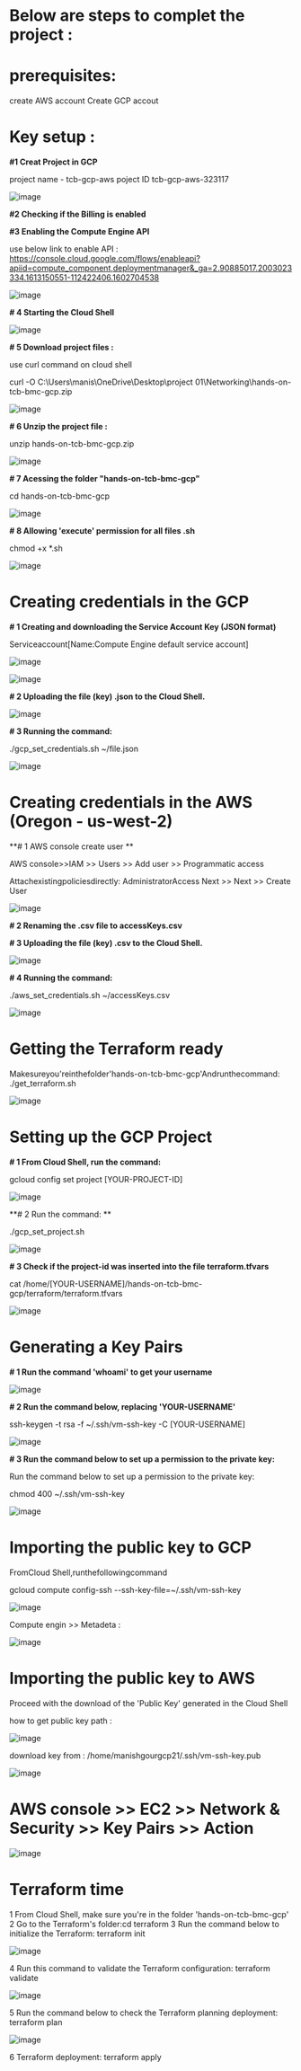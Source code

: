 # Below are steps to complet the project : 

# prerequisites: 
create AWS account
Create GCP accout

# Key setup :


**#1 Creat Project in GCP**

project name - tcb-gcp-aws
poject ID tcb-gcp-aws-323117

![image](https://user-images.githubusercontent.com/88970736/129603074-57864c06-c028-4f31-8b5b-769166dc0f85.png)

**#2 Checking if the Billing is enabled**

**#3 Enabling the Compute Engine API**

use below link to enable API : 
https://console.cloud.google.com/flows/enableapi?apiid=compute_component,deploymentmanager&_ga=2.90885017.2003023334.1613150551-112422406.1602704538

![image](https://user-images.githubusercontent.com/88970736/129604756-4e62293b-bd59-4a46-a600-e680a9b5f07c.png)

**# 4 Starting the Cloud Shell**

![image](https://user-images.githubusercontent.com/88970736/129606216-3ef5ad01-fe15-4957-bc59-e8319f0dcd92.png)

**# 5 Download project files :**

use curl command on cloud shell 

curl -O C:\Users\manis\OneDrive\Desktop\project 01\Networking\hands-on-tcb-bmc-gcp.zip

![image](https://user-images.githubusercontent.com/88970736/129607092-693ceea1-fa79-477b-9ce5-c9e2a9176272.png)

**# 6 Unzip the project file :**

unzip hands-on-tcb-bmc-gcp.zip

![image](https://user-images.githubusercontent.com/88970736/129607319-0b026056-b96a-44b1-8eaf-20ca921c7550.png)

**# 7 Acessing the folder "hands-on-tcb-bmc-gcp"**

cd hands-on-tcb-bmc-gcp

![image](https://user-images.githubusercontent.com/88970736/129607833-ae6e0b76-c8ad-4495-9d64-2b0620d7995d.png)

**# 8 Allowing 'execute' permission for all files .sh**

chmod +x *.sh

![image](https://user-images.githubusercontent.com/88970736/129607966-e0bd2dc4-c178-4b3b-ad96-6df34e4b76df.png)

# Creating credentials in the GCP

**# 1 Creating and downloading the Service Account Key (JSON format)**

Serviceaccount[Name:Compute Engine default service account]

![image](https://user-images.githubusercontent.com/88970736/129608835-2ffbdc2f-3be4-4b29-84d1-badd09388aff.png)


![image](https://user-images.githubusercontent.com/88970736/129608687-acf710e3-cb0f-463e-a8e0-49262c7700c5.png)

**# 2 Uploading the file (key) .json to the Cloud Shell.**

![image](https://user-images.githubusercontent.com/88970736/129609363-4ffa6a32-2f0b-48b4-ba5f-269c332249fd.png)

**# 3 Running the command:**

./gcp_set_credentials.sh ~/file.json

![image](https://user-images.githubusercontent.com/88970736/129610968-853cfd40-7c99-4335-9050-8fcf0ba285c6.png)

# Creating credentials in the AWS (Oregon - us-west-2)

**# 1 AWS console create user **

AWS console>>IAM >> Users >> Add user >> Programmatic access

Attachexistingpoliciesdirectly:
AdministratorAccess Next >> Next >> Create User

![image](https://user-images.githubusercontent.com/88970736/129612016-229315df-1cd4-4c51-97c8-3452a41a8278.png)


**# 2 Renaming the .csv file to accessKeys.csv**

**# 3 Uploading the file (key) .csv to the Cloud Shell.**

![image](https://user-images.githubusercontent.com/88970736/129612420-bd60429a-efd4-43a8-a7c3-14f53a799ac3.png)


**# 4 Running the command:**

./aws_set_credentials.sh ~/accessKeys.csv

![image](https://user-images.githubusercontent.com/88970736/129612679-5f965edb-cd41-4e1b-90fd-0fb5f3d42080.png)


# Getting the Terraform ready

Makesureyou'reinthefolder'hands-on-tcb-bmc-gcp'Andrunthecommand:
./get_terraform.sh

![image](https://user-images.githubusercontent.com/88970736/129612984-a2bf4f8c-c9c6-44c8-b36d-581f7aaec855.png)


# Setting up the GCP Project

**# 1 From Cloud Shell, run the command:**

gcloud config set project [YOUR-PROJECT-ID]

![image](https://user-images.githubusercontent.com/88970736/129613665-436814b1-75fc-4e0c-bbf2-b3151f611850.png)


**# 2 Run the command: **

./gcp_set_project.sh

![image](https://user-images.githubusercontent.com/88970736/129613868-5b3646d7-5ca8-4804-81e5-f0d18a331fc1.png)


**# 3 Check if the project-id was inserted into the file terraform.tfvars**

cat /home/[YOUR-USERNAME]/hands-on-tcb-bmc-gcp/terraform/terraform.tfvars

![image](https://user-images.githubusercontent.com/88970736/129614245-640311e8-aaa8-477e-b0a4-580f99413a43.png)


# Generating a Key Pairs

**# 1 Run the command 'whoami' to get your username**

![image](https://user-images.githubusercontent.com/88970736/129614412-a6926fcf-28b8-4fc3-964b-aebcde0fb675.png)

**# 2 Run the command below, replacing 'YOUR-USERNAME'**

ssh-keygen -t rsa -f ~/.ssh/vm-ssh-key -C [YOUR-USERNAME]

![image](https://user-images.githubusercontent.com/88970736/129614616-36d94839-06df-47ce-a79f-a9abe84b96e3.png)

**# 3 Run the command below to set up a permission to the private key:**

Run the command below to set up a permission to the private key:

chmod 400 ~/.ssh/vm-ssh-key

![image](https://user-images.githubusercontent.com/88970736/129614856-17cdb9d5-0266-4c1e-9896-b8e4546a3847.png)


# Importing the public key to GCP
FromCloud Shell,runthefollowingcommand

gcloud compute config-ssh --ssh-key-file=~/.ssh/vm-ssh-key

![image](https://user-images.githubusercontent.com/88970736/129615149-3262628c-b06a-4e7e-b320-5468f03d516c.png)

Compute engin >> Metadeta : 

![image](https://user-images.githubusercontent.com/88970736/129615613-4a6718ae-a199-4e14-9954-96cee347d7c0.png)


# Importing the public key to AWS
Proceed with the download of the 'Public Key' generated in the Cloud Shell

how to get public key path : 

![image](https://user-images.githubusercontent.com/88970736/129616524-7de3c35f-ba09-45e7-87e3-30897303f1c9.png)

download key from : 
/home/manishgourgcp21/.ssh/vm-ssh-key.pub

![image](https://user-images.githubusercontent.com/88970736/129616820-8dcebc6b-28ef-4597-b095-c8a90f217da4.png)

# AWS console >> EC2 >> Network & Security >> Key Pairs >> Action

![image](https://user-images.githubusercontent.com/88970736/129617038-a60c74c2-52aa-4bff-b88e-6f4fa7d6785b.png)

# Terraform time

1 From Cloud Shell, make sure you're in the folder 'hands-on-tcb-bmc-gcp'
2 Go to the Terraform's folder:cd terraform
3 Run the command below to initialize the Terraform:
  terraform init
  
  ![image](https://user-images.githubusercontent.com/88970736/129822975-970a468a-8565-4376-a8cf-7b0fcd9f4514.png)

4 Run this command to validate the Terraform configuration:
  terraform validate
  
  ![image](https://user-images.githubusercontent.com/88970736/129823149-15ffddec-e8f7-4827-8b03-5ca759d30ce9.png)

5 Run the command below to check the Terraform planning deployment:
  terraform plan
  
  ![image](https://user-images.githubusercontent.com/88970736/129823329-f2424255-fd68-4d8e-a58b-3babaf639472.png)

6  Terraform deployment:
  terraform apply






